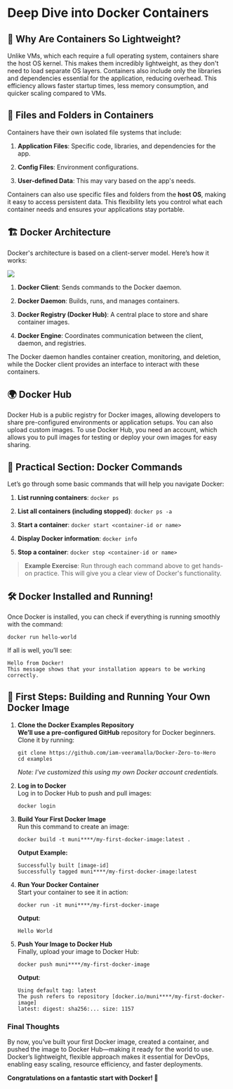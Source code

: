 
# Deep Dive into Docker Containers

## 🐳 Why Are Containers So Lightweight?

Unlike VMs, which each require a full operating system, containers share the host OS kernel. This makes them incredibly lightweight, as they don't need to load separate OS layers. Containers also include only the libraries and dependencies essential for the application, reducing overhead. This efficiency allows faster startup times, less memory consumption, and quicker scaling compared to VMs.

## 📂 Files and Folders in Containers

Containers have their own isolated file systems that include:

1.  **Application Files**: Specific code, libraries, and dependencies for the app.
    
2.  **Config Files**: Environment configurations.
    
3.  **User-defined Data**: This may vary based on the app's needs.
    

Containers can also use specific files and folders from the **host OS**, making it easy to access persistent data. This flexibility lets you control what each container needs and ensures your applications stay portable.

## 🏗 Docker Architecture

Docker's architecture is based on a client-server model. Here’s how it works:

![](https://cdn.hashnode.com/res/hashnode/image/upload/v1730555007229/07dbb855-47c9-4e06-91fa-7028e04d19e2.png)

1.  **Docker Client**: Sends commands to the Docker daemon.
    
2.  **Docker Daemon**: Builds, runs, and manages containers.
    
3.  **Docker Registry (Docker Hub)**: A central place to store and share container images.
    
4.  **Docker Engine**: Coordinates communication between the client, daemon, and registries.
    

The Docker daemon handles container creation, monitoring, and deletion, while the Docker client provides an interface to interact with these containers.

## 🌍 Docker Hub

Docker Hub is a public registry for Docker images, allowing developers to share pre-configured environments or application setups. You can also upload custom images. To use Docker Hub, you need an account, which allows you to pull images for testing or deploy your own images for easy sharing.

## 🚀 Practical Section: Docker Commands

Let’s go through some basic commands that will help you navigate Docker:

1.  **List running containers**: `docker ps`
    
2.  **List all containers (including stopped)**: `docker ps -a`
    
3.  **Start a container**: `docker start <container-id or name>`
    
4.  **Display Docker information**: `docker info`
    
5.  **Stop a container**: `docker stop <container-id or name>`
    

> **Example Exercise**: Run through each command above to get hands-on practice. This will give you a clear view of Docker's functionality.

## 🛠 Docker Installed and Running!

Once Docker is installed, you can check if everything is running smoothly with the command:

```plaintext
docker run hello-world
```

If all is well, you’ll see:

```plaintext
Hello from Docker!
This message shows that your installation appears to be working correctly.
```

## 📝 First Steps: Building and Running Your Own Docker Image

1.  **Clone the Docker Examples Repository**  
    **We’ll use a pre-configured GitHub** repository for Docker beginners. Clone it by running:
    
    ```plaintext
    git clone https://github.com/iam-veeramalla/Docker-Zero-to-Hero
    cd examples
    ```
    
    _Note: I've customized this using my own Docker account credentials._
    
2.  **Log in to Docker**  
    Log in to Docker Hub to push and pull images:
    
    ```plaintext
    docker login
    ```
    
3.  **Build Your First Docker Image**  
    Run this command to create an image:
    
    ```plaintext
    docker build -t muni****/my-first-docker-image:latest .
    ```
    
    **Output Example:**
    
    ```plaintext
    Successfully built [image-id]
    Successfully tagged muni****/my-first-docker-image:latest
    ```
    
4.  **Run Your Docker Container**  
    Start your container to see it in action:
    
    ```plaintext
    docker run -it muni****/my-first-docker-image
    ```
    
    **Output**:
    
    ```plaintext
    Hello World
    ```
    
5.  **Push Your Image to Docker Hub**  
    Finally, upload your image to Docker Hub:
    
    ```plaintext
    docker push muni****/my-first-docker-image
    ```
    
    **Output**:
    
    ```plaintext
    Using default tag: latest
    The push refers to repository [docker.io/muni****/my-first-docker-image]
    latest: digest: sha256:... size: 1157
    ```
    

### Final Thoughts

By now, you’ve built your first Docker image, created a container, and pushed the image to Docker Hub—making it ready for the world to use. Docker’s lightweight, flexible approach makes it essential for DevOps, enabling easy scaling, resource efficiency, and faster deployments.

**Congratulations on a fantastic start with Docker! 🎉**
